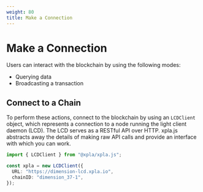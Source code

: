 ```yaml
---
weight: 80
title: Make a Connection
---
```


# Make a Connection

Users can interact with the blockchain by using the following modes:

- Querying data
- Broadcasting a transaction

## Connect to a Chain

To perform these actions, connect to the blockchain by using an `LCDClient` object, which represents a connection to a node running the light client daemon (LCD). The LCD serves as a RESTful API over HTTP. xpla.js abstracts away the details of making raw API calls and provide an interface with which you can work.

```ts
import { LCDClient } from "@xpla/xpla.js";

const xpla = new LCDClient({
  URL: "https://dimension-lcd.xpla.io",
  chainID: "dimension_37-1",
});
```
